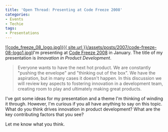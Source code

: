 ```yaml
---
title: 'Open Thread: Presenting at Code Freeze 2008'
categories:
- Events
- Techie
tags:
- Presentations
---
```


[![code_freeze_08_logo.jpg]({{ site.url }}/assets/posts/2007/code-freeze-08-logo1.jpg)](http://www.umsec.umn.edu/code_freeze_08/)I'm presenting at [Code Freeze 2008](http://www.umsec.umn.edu/code_freeze_08/) in January. The title of my presentation is _Innovation in Product Development_.

> Everyone wants to have the next hot product. We are constantly "pushing
the envelope" and "thinking out of the box". We have the aspiration, but
in many cases it doesn't happen. In this discussion we will review key
aspects to fostering innovation in a development team, creating room to
play and ultimately making great products.

I've got some ideas for my presentation and a theme I'm thinking of winding it through. However, I'm curious if you all have anything to say on this topic. What do you think drives innovation in product development? What are the key contributing factors that you see?

Let me know what you think.
